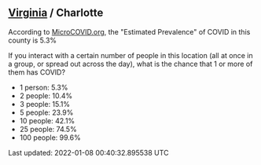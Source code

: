 
## [Virginia](/united-states/virginia) / Charlotte

According to [MicroCOVID.org](http://microcovid.org),
the "Estimated Prevalence" of COVID in this county is 5.3%

If you interact with a certain number of people in this location
(all at once in a group, or spread out across the day), what is the chance that
1 or more of them has COVID?

- 1 person: 5.3%
- 2 people: 10.4%
- 3 people: 15.1%
- 5 people: 23.9%
- 10 people: 42.1%
- 25 people: 74.5%
- 100 people: 99.6%

Last updated: 2022-01-08 00:40:32.895538 UTC
